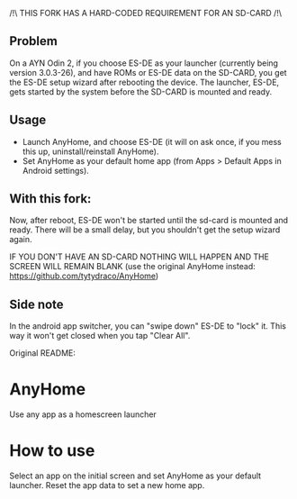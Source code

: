 
/!\ THIS FORK HAS A HARD-CODED REQUIREMENT FOR AN SD-CARD /!\

## Problem
  On a AYN Odin 2, if you choose ES-DE as your launcher (currently being version 3.0.3-26), and have ROMs or ES-DE data on the SD-CARD, you get the ES-DE setup wizard after rebooting the device. The launcher, ES-DE, gets started by the system before the SD-CARD is mounted and ready.

## Usage
- Launch AnyHome, and choose ES-DE (it will on ask once, if you mess this up, uninstall/reinstall AnyHome).
- Set AnyHome as your default home app (from Apps > Default Apps in Android settings).

## With this fork:
  Now, after reboot, ES-DE won't be started until the sd-card is mounted and ready. There will be a small delay, but you shouldn't get the setup wizard again.

  IF YOU DON'T HAVE AN SD-CARD NOTHING WILL HAPPEN AND THE SCREEN WILL REMAIN BLANK (use the original AnyHome instead: https://github.com/tytydraco/AnyHome)


## Side note
  In the android app switcher, you can "swipe down" ES-DE to "lock" it. This way it won't get closed when you tap "Clear All".

Original README:
# AnyHome
Use any app as a homescreen launcher

# How to use
Select an app on the initial screen and set AnyHome as your default launcher. Reset the app data to set a new home app.

